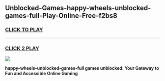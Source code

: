 
## Unblocked-Games-happy-wheels-unblocked-games-full-Play-Online-Free-f2bs8
<h3>
<a href="https://premium76.site?title=happy-wheels-unblocked-games-full&ref=26A">CLICK TO PLAY</a></h3>
<hr>

<h3>
<a href="https://premium76.site?title=happy-wheels-unblocked-games-full&ref=26A">CLICK 2 PLAY</a>
  
</h3>

<a href="https://premium76.site?title=happy-wheels-unblocked-games-full&ref=26A"><img src="https://clearcache.store/games.png"></a>


**happy-wheels-unblocked-games-full games unblocked: Your Gateway to Fun and Accessible Online Gaming**
